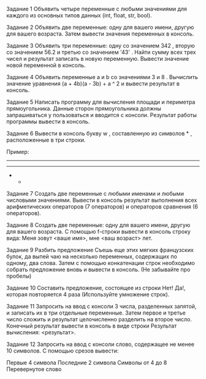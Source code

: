 Задание 1
Объявить четыре переменные с любыми значениями для каждого из основных типов данных (int, float, str, bool).

Задание 2
Объявить две переменные: одну для вашего имени, другую для вашего возраста. Затем вывести значения переменных в консоль.

Задание 3
Объявить три переменные: одну со значением 342 , вторую со значением 56.2 и третью со значением '43' . Найти сумму всех трех чисел и результат записать в новую переменную. Вывести значение новой переменной в консоль.

Задание 4
Объявить переменные a и b со значениями 3 и 8 . Вычислить значение уравнения (a + 4b)(a - 3b) + a ^ 2 и вывести результат в консоль.

Задание 5
Написать программу для вычисления площади и периметра прямоугольника. Данные сторон прямоугольника должны запрашиваться у пользоваться и вводится с консоли. Результат работы программы вывести в консоль.

Задание 6
Вывести в консоль букву w , составленную из символов * , расположенные в три строки.

Пример:

*   *   *
 * * * *
  *   *
Задание 7
Создать две переменные с любыми именами и любыми числовыми значениями. Вывести в консоль результат выполнения всех арифметических операторов (7 операторов) и операторов сравнения (6 операторов).

Задание 8
Создать две переменные: одну для вашего имени, другую для вашего возраста. С помощью f-строки вывести в консоль строку вида: Меня зовут <ваше имя>, мне <ваш возраст> лет.

Задание 9
Разбить предложение Съешь еще этих мягких французских булок, да выпей чаю на несколько переменных, содержащих по одному, два слова. Затем с помощью конкатенации строк необходимо собрать предложение вновь и вывести в консоль. (Не забывайте про пробелы)

Задание 10
Составить предложение, состоящее из строки Нет! Да!, которая повторяется 4 раза (Используйте умножение строк).

Задание 11
Запросить на ввод с консоли 3 числа, разделенных запятой, и записать их в три отдельные переменные. Затем первое и третье число сложить и результат целочисленно разделить на второе число. Конечный результат вывести в консоль в виде строки Результат вычисления: <результат>.

Задание 12
Запросить на ввод с консоли слово, содержащее не менее 10 символов. С помощью срезов вывести:

Первые 4 символа
Последние 2 символа
Символы от 4 до 8
Перевернутое слово